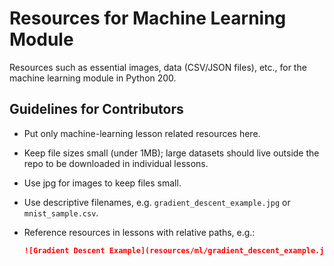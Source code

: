 # Resources for Machine Learning Module

Resources such as essential images, data (CSV/JSON files), etc., for the machine learning module in Python 200.

## Guidelines for Contributors
- Put only machine-learning lesson related resources here.
- Keep file sizes small (under 1MB); large datasets should live outside the repo to be downloaded in individual lessons.
- Use jpg for images to keep files small.
- Use descriptive filenames, e.g. `gradient_descent_example.jpg` or `mnist_sample.csv`.
- Reference resources in lessons with relative paths, e.g.:

  ```markdown
  ![Gradient Descent Example](resources/ml/gradient_descent_example.jpg)